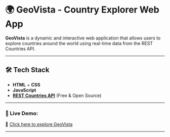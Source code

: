 # 🌍 GeoVista - Country Explorer Web App

**GeoVista** is a dynamic and interactive web application that allows users to explore countries around the world using real-time data from the REST Countries API.

---

## 🛠️ Tech Stack

- **HTML** + **CSS**
- **JavaScript**
- **[REST Countries API](https://restcountries.com/)** (Free & Open Source)

---
### 🚀 Live Demo:
🔗 [Click here to explore GeoVista](https://sanikabhalerao1345.github.io/GeoVista/)

---
